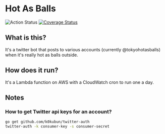 # Hot As Balls

![Action Status](https://github.com/w00kie/hotasballs/actions/workflows/python-app.yml/badge.svg)
[![Coverage Status](https://coveralls.io/repos/github/w00kie/hotasballs/badge.svg?branch=master)](https://coveralls.io/github/w00kie/hotasballs?branch=master)

## What is this?

It's a twitter bot that posts to various accounts (currently @tokyohotasballs) when it's really hot as balls outside.

## How does it run?

It's a Lambda function on AWS with a CloudWatch cron to run one a day.

## Notes

### How to get Twitter api keys for an account?

```bash
go get github.com/k0kubun/twitter-auth
twitter-auth -k consumer-key -s consumer-secret
```
